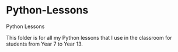 # Python-Lessons

Python Lessons

This folder is for all my Python lessons that I use in the classroom for students from Year 7 to Year 13. 

